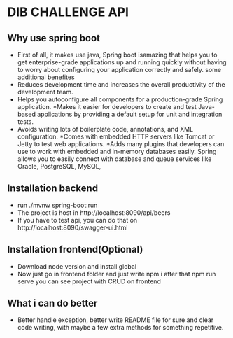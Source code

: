 # DIB CHALLENGE API

## Why use spring boot
* First of all, it makes use java, Spring boot isamazing that helps you to get enterprise-grade applications up and running quickly without having to worry about configuring your application correctly and safely.
some additional benefites 
* Reduces development time and increases the overall productivity of the development team. 
* Helps you autoconfigure all components for a production-grade Spring application. *Makes it easier for developers to create and test Java-based applications by providing a default setup for unit and integration tests. 
* Avoids writing lots of boilerplate code, annotations, and XML configuration. *Comes with embedded HTTP servers like Tomcat or Jetty to test web applications. *Adds many plugins that developers can use to work with embedded and in-memory databases easily. Spring allows you to easily connect with database and queue services like Oracle, PostgreSQL, MySQL, 

## Installation backend
 * run ./mvnw spring-boot:run
 * The project is host in http://localhost:8090/api/beers
 * If you have to test api, you can do that on http://localhost:8090/swagger-ui.html

## Installation frontend(Optional)
 * Download node version and install global
 * Now just go in frontend folder and just write npm i after that npm run serve  you can see project with CRUD 
   on frontend

## What i can do better
* Better handle exception, better write README file for sure and clear code writing, with maybe a few extra methods for something repetitive.